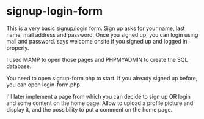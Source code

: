 # signup-login-form

This is a very basic signup/login form. Sign up asks for your name, last name, mail address and password. 
Once you signed up, you can login using mail and password. says welcome onsite if you signed up and logged in properly.

I used MAMP to open those pages and PHPMYADMIN to create the SQL database.

You need to open signup-form.php to start. If you already signed up before, you can open login-form.php

I'll later implement a page from which you can decide to sign up OR login and some content on the home page. 
Allow to upload a profile picture and display it, and the possibility to put a comment on the home page.
